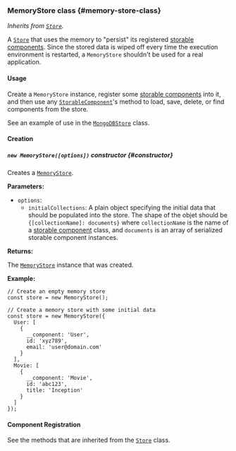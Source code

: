 ### MemoryStore <badge type="primary">class</badge> {#memory-store-class}

*Inherits from [`Store`](https://layrjs.com/docs/v2/reference/store).*

A [`Store`](https://layrjs.com/docs/v2/reference/store) that uses the memory to "persist" its registered [storable components](https://layrjs.com/docs/v2/reference/storable#storable-component-class). Since the stored data is wiped off every time the execution environment is restarted, a `MemoryStore` shouldn't be used for a real application.

#### Usage

Create a `MemoryStore` instance, register some [storable components](https://layrjs.com/docs/v2/reference/storable#storable-component-class) into it, and then use any [`StorableComponent`](https://layrjs.com/docs/v2/reference/storable#storable-component-class)'s method to load, save, delete, or find components from the store.

See an example of use in the [`MongoDBStore`](https://layrjs.com/docs/v2/reference/mongodb-store) class.

#### Creation

##### `new MemoryStore([options])` <badge type="secondary">constructor</badge> {#constructor}

Creates a [`MemoryStore`](https://layrjs.com/docs/v2/reference/memory-store).

**Parameters:**

* `options`:
  * `initialCollections`: A plain object specifying the initial data that should be populated into the store. The shape of the objet should be `{[collectionName]: documents}` where `collectionName` is the name of a [storable component](https://layrjs.com/docs/v2/reference/storable#storable-component-class) class, and `documents` is an array of serialized storable component instances.

**Returns:**

The [`MemoryStore`](https://layrjs.com/docs/v2/reference/memory-store) instance that was created.

**Example:**

```
// Create an empty memory store
const store = new MemoryStore();

// Create a memory store with some initial data
const store = new MemoryStore({
  User: [
    {
      __component: 'User',
      id: 'xyz789',
      email: 'user@domain.com'
    }
  ],
  Movie: [
    {
      __component: 'Movie',
      id: 'abc123',
      title: 'Inception'
    }
  ]
});
```

#### Component Registration

See the methods that are inherited from the [`Store`](https://layrjs.com/docs/v2/reference/store#component-registration) class.
